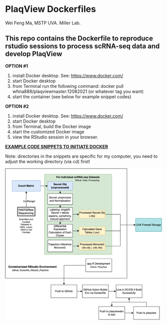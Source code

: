 # PlaqView Dockerfiles

 Wei Feng Ma, MSTP UVA. Miller Lab.

## This repo contains the Dockerfile to reproduce rstudio sessions to process scRNA-seq data and develop PlaqView

**OPTION #1**

1) install Docker desktop. See: https://www.docker.com/
2) start Docker desktop
3) from Terminal run the following command: docker pull wfma888/plaqviewmaster:12082021 (or whatever tag you want)
4) start the container (see below for example snippet codes)

**OPTION #2**
1) install Docker desktop. See: https://www.docker.com/
2) start Docker desktop
3) from Terminal, build the Docker image 
4) start the customized Docker image
5) view the RStudio session in your browser.

[**EXAMPLE CODE SNIPPETS TO INITIATE DOCKER**](https://debonair-emperor-653.notion.site/Docker-Commands-0d554663828c4f46b8c40a093dd9e2a5)

Note: directories in the snippets are specific for my computer, you need to adjust the working directory (via cd) first!

![]()<img src="www/Complete_PlaqView.drawio.png" alt="Preprocessing_steps"/>
